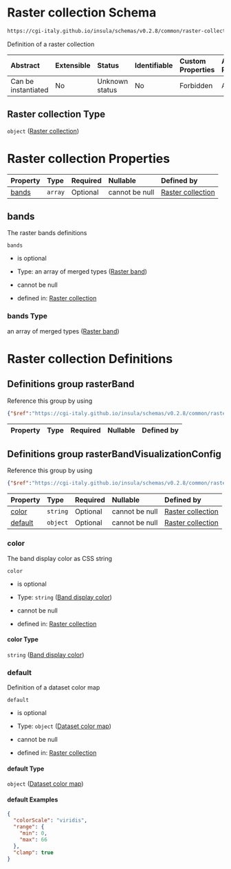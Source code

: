 # Raster collection Schema

```txt
https://cgi-italy.github.io/insula/schemas/v0.2.8/common/raster-collection.schema.json
```

Definition of a raster collection

| Abstract            | Extensible | Status         | Identifiable | Custom Properties | Additional Properties | Access Restrictions | Defined In                                                                                           |
| :------------------ | :--------- | :------------- | :----------- | :---------------- | :-------------------- | :------------------ | :--------------------------------------------------------------------------------------------------- |
| Can be instantiated | No         | Unknown status | No           | Forbidden         | Allowed               | none                | [raster-collection.schema.json](schemas/common/raster-collection.schema.json) |

## Raster collection Type

`object` ([Raster collection](raster-collection.md))

# Raster collection Properties

| Property        | Type    | Required | Nullable       | Defined by                                                                                                                                                                   |
| :-------------- | :------ | :------- | :------------- | :--------------------------------------------------------------------------------------------------------------------------------------------------------------------------- |
| [bands](#bands) | `array` | Optional | cannot be null | [Raster collection](raster-collection-properties-raster-bands.md) |

## bands

The raster bands definitions

`bands`

* is optional

* Type: an array of merged types ([Raster band](raster-collection-defs-raster-band.md))

* cannot be null

* defined in: [Raster collection](raster-collection-properties-raster-bands.md)

### bands Type

an array of merged types ([Raster band](raster-collection-defs-raster-band.md))

# Raster collection Definitions

## Definitions group rasterBand

Reference this group by using

```json
{"$ref":"https://cgi-italy.github.io/insula/schemas/v0.2.8/common/raster-collection.schema.json#/$defs/rasterBand"}
```

| Property | Type | Required | Nullable | Defined by |
| :------- | :--- | :------- | :------- | :--------- |

## Definitions group rasterBandVisualizationConfig

Reference this group by using

```json
{"$ref":"https://cgi-italy.github.io/insula/schemas/v0.2.8/common/raster-collection.schema.json#/$defs/rasterBandVisualizationConfig"}
```

| Property            | Type     | Required | Nullable       | Defined by                                                                                                                                                                                                                                                   |
| :------------------ | :------- | :------- | :------------- | :----------------------------------------------------------------------------------------------------------------------------------------------------------------------------------------------------------------------------------------------------------- |
| [color](#color)     | `string` | Optional | cannot be null | [Raster collection](raster-collection-defs-band-visualization-configuration-properties-band-display-color.md) |
| [default](#default) | `object` | Optional | cannot be null | [Raster collection](dataset-colormap.md)                                                                     |

### color

The band display color as CSS string

`color`

* is optional

* Type: `string` ([Band display color](raster-collection-defs-band-visualization-configuration-properties-band-display-color.md))

* cannot be null

* defined in: [Raster collection](raster-collection-defs-band-visualization-configuration-properties-band-display-color.md)

#### color Type

`string` ([Band display color](raster-collection-defs-band-visualization-configuration-properties-band-display-color.md))

### default

Definition of a dataset color map

`default`

* is optional

* Type: `object` ([Dataset color map](dataset-colormap.md))

* cannot be null

* defined in: [Raster collection](dataset-colormap.md)

#### default Type

`object` ([Dataset color map](dataset-colormap.md))

#### default Examples

```json
{
  "colorScale": "viridis",
  "range": {
    "min": 0,
    "max": 66
  },
  "clamp": true
}
```
